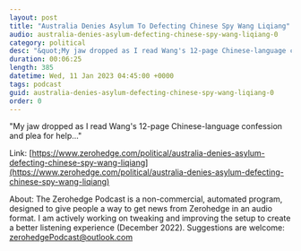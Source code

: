 ```yaml
---
layout: post
title: "Australia Denies Asylum To Defecting Chinese Spy Wang Liqiang"
audio: australia-denies-asylum-defecting-chinese-spy-wang-liqiang-0
category: political
desc: "&quot;My jaw dropped as I read Wang's 12-page Chinese-language confession and plea for help...&quot;"
duration: 00:06:25
length: 385
datetime: Wed, 11 Jan 2023 04:45:00 +0000
tags: podcast
guid: australia-denies-asylum-defecting-chinese-spy-wang-liqiang-0
order: 0
---
```

&quot;My jaw dropped as I read Wang's 12-page Chinese-language confession and plea for help...&quot;

Link: [https://www.zerohedge.com/political/australia-denies-asylum-defecting-chinese-spy-wang-liqiang](https://www.zerohedge.com/political/australia-denies-asylum-defecting-chinese-spy-wang-liqiang)

About: The Zerohedge Podcast is a non-commercial, automated program, designed to give people a way to get news from Zerohedge in an audio format.  I am actively working on tweaking and improving the setup to create a better listening experience (December 2022).  Suggestions are welcome: [zerohedgePodcast@outlook.com](mailto:zerohedgePodcast@outlook.com)